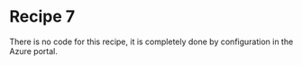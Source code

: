 # Recipe 7
There is no code for this recipe, it is completely done by configuration in the Azure portal.